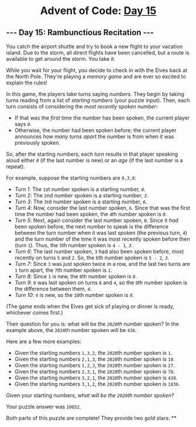 <h1 align="center">Advent of Code: <a href="https://adventofcode.com/2020/day/15" target="_blank">Day 15</a></h1>

<article class="day-desc"><h2>--- Day 15: Rambunctious Recitation ---</h2><p>You catch the airport shuttle and try to book a new flight to your vacation island. Due to the storm, all direct flights have been cancelled, but a route is available to get around the storm. You take it.</p>
<p>While you wait for your flight, you decide to check in with the Elves back at the North Pole. They're playing a <em>memory game</em> and are <span title="Of course they are.">ever so excited</span> to explain the rules!</p>
<p>In this game, the players take turns saying <em>numbers</em>. They begin by taking turns reading from a list of <em>starting numbers</em> (your puzzle input). Then, each turn consists of considering the <em>most recently spoken number</em>:</p>
<ul>
<li>If that was the <em>first</em> time the number has been spoken, the current player says <em><code>0</code></em>.</li>
<li>Otherwise, the number had been spoken before; the current player announces <em>how many turns apart</em> the number is from when it was previously spoken.</li>
</ul>
<p>So, after the starting numbers, each turn results in that player speaking aloud either <em><code>0</code></em> (if the last number is new) or an <em>age</em> (if the last number is a repeat).</p>
<p>For example, suppose the starting numbers are <code>0,3,6</code>:</p>
<ul>
<li><em>Turn 1</em>: The <code>1</code>st number spoken is a starting number, <em><code>0</code></em>.</li>
<li><em>Turn 2</em>: The <code>2</code>nd number spoken is a starting number, <em><code>3</code></em>.</li>
<li><em>Turn 3</em>: The <code>3</code>rd number spoken is a starting number, <em><code>6</code></em>.</li>
<li><em>Turn 4</em>: Now, consider the last number spoken, <code>6</code>. Since that was the first time the number had been spoken, the <code>4</code>th number spoken is <em><code>0</code></em>.</li>
<li><em>Turn 5</em>: Next, again consider the last number spoken, <code>0</code>. Since it <em>had</em> been spoken before, the next number to speak is the difference between the turn number when it was last spoken (the previous turn, <code>4</code>) and the turn number of the time it was most recently spoken before then (turn <code>1</code>). Thus, the <code>5</code>th number spoken is <code>4 - 1</code>, <em><code>3</code></em>.</li>
<li><em>Turn 6</em>: The last number spoken, <code>3</code> had also been spoken before, most recently on turns <code>5</code> and <code>2</code>. So, the <code>6</code>th number spoken is <code>5 - 2</code>, <em><code>3</code></em>.</li>
<li><em>Turn 7</em>: Since <code>3</code> was just spoken twice in a row, and the last two turns are <code>1</code> turn apart, the <code>7</code>th number spoken is <em><code>1</code></em>.</li>
<li><em>Turn 8</em>: Since <code>1</code> is new, the <code>8</code>th number spoken is <em><code>0</code></em>.</li>
<li><em>Turn 9</em>: <code>0</code> was last spoken on turns <code>8</code> and <code>4</code>, so the <code>9</code>th number spoken is the difference between them, <em><code>4</code></em>.</li>
<li><em>Turn 10</em>: <code>4</code> is new, so the <code>10</code>th number spoken is <em><code>0</code></em>.</li>
</ul>
<p>(The game ends when the Elves get sick of playing or dinner is ready, whichever comes first.)</p>
<p>Their question for you is: what will be the <em><code>2020</code>th</em> number spoken? In the example above, the <code>2020</code>th number spoken will be <code>436</code>.</p>
<p>Here are a few more examples:</p>
<ul>
<li>Given the starting numbers <code>1,3,2</code>, the <code>2020</code>th number spoken is <code>1</code>.</li>
<li>Given the starting numbers <code>2,1,3</code>, the <code>2020</code>th number spoken is <code>10</code>.</li>
<li>Given the starting numbers <code>1,2,3</code>, the <code>2020</code>th number spoken is <code>27</code>.</li>
<li>Given the starting numbers <code>2,3,1</code>, the <code>2020</code>th number spoken is <code>78</code>.</li>
<li>Given the starting numbers <code>3,2,1</code>, the <code>2020</code>th number spoken is <code>438</code>.</li>
<li>Given the starting numbers <code>3,1,2</code>, the <code>2020</code>th number spoken is <code>1836</code>.</li>
</ul>
<p>Given your starting numbers, <em>what will be the <code>2020</code>th number spoken?</em></p>
</article>
<p>Your puzzle answer was <code>10652</code>.</p>
<p class="day-success">Both parts of this puzzle are complete! They provide two gold stars: **</p>